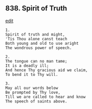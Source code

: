 
## 838.  Spirit of Truth
[edit](https://docs.google.com/document/d/1tOmbpdfa3SP%2DjaqaNoySfPUk5_fnSDet/edit?mode=html)



    1.
    Spirit of truth and might,
    'Tis Thou alone canst teach
    Both young and old to use aright
    The wondrous power of speech.

    2.
    The tongue can no man tame;
    It is a deadly ill;
    And hence Thy gracious aid we claim,
    To bend it to Thy will.

    3.
    May all our words below
    Be prompted by Thy love,
    Till we are called to hear and know
    The speech of saints above.
